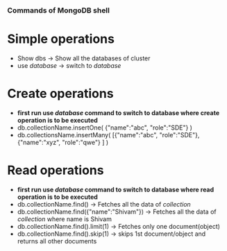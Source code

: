 ### Commands of MongoDB shell

# Simple operations
 - Show dbs -> Show all the databases of cluster
 - use _database_ -> switch to _database_

# Create operations
 - **first run use _database_ command to switch to database where create operation is to be executed**
 - db.collectionName.insertOne( {"name":"abc", "role":"SDE"} )
 - db.collectionsName.insertMany( [{"name":"abc", "role":"SDE"}, {"name":"xyz", "role":"qwe"} ] )

# Read operations
 - **first run use _database_ command to switch to database where read operation is to be executed**
 - db.collectionName.find() -> Fetches all the data of _collection_
 - db.collectionName.find({"name":"Shivam"}) -> Fetches all the data of _collection_ where name is Shivam
 - db.collectionName.find().limit(1) -> Fetches only one document(object)
 - db.collectionName.find().skip(1) -> skips 1st document/object and returns all other documents